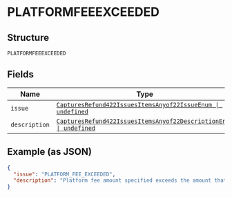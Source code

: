 
# PLATFORMFEEEXCEEDED

## Structure

`PLATFORMFEEEXCEEDED`

## Fields

| Name | Type | Tags | Description |
|  --- | --- | --- | --- |
| `issue` | [`CapturesRefund422IssuesItemsAnyof22IssueEnum \| undefined`](../../doc/models/captures-refund-422-issues-items-anyof-22-issue-enum.md) | Optional | - |
| `description` | [`CapturesRefund422IssuesItemsAnyof22DescriptionEnum \| undefined`](../../doc/models/captures-refund-422-issues-items-anyof-22-description-enum.md) | Optional | - |

## Example (as JSON)

```json
{
  "issue": "PLATFORM_FEE_EXCEEDED",
  "description": "Platform fee amount specified exceeds the amount that is available for refund. You can only refund up to the available platform fee amount. This error is also returned when no platform_fee was specified or was zero when the payment was captured."
}
```

